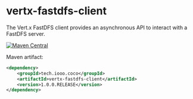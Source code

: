 # vertx-fastdfs-client
The Vert.x FastDFS client provides an asynchronous API to interact with a FastDFS server.


[![Maven Central](https://maven-badges.herokuapp.com/maven-central/tech.iooo.coco/vertx-fastdfs-client/badge.svg)](https://maven-badges.herokuapp.com/maven-central/tech.iooo.coco/vertx-fastdfs-client)

Maven artifact:

```xml
<dependency>
    <groupId>tech.iooo.coco</groupId>
    <artifactId>vertx-fastdfs-client</artifactId>
    <version>1.0.0.RELEASE</version>
</dependency>
```
